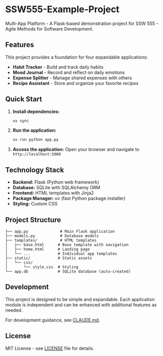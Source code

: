 # SSW555-Example-Project

Multi-App Platform - A Flask-based demonstration project for SSW 555 - Agile Methods for Software Development.

## Features

This project provides a foundation for four expandable applications:

- **Habit Tracker** - Build and track daily habits
- **Mood Journal** - Record and reflect on daily emotions
- **Expense Splitter** - Manage shared expenses with others
- **Recipe Assistant** - Store and organize your favorite recipes

## Quick Start

1. **Install dependencies:**
   ```bash
   uv sync
   ```

2. **Run the application:**
   ```bash
   uv run python app.py
   ```

3. **Access the application:**
   Open your browser and navigate to `http://localhost:5000`

## Technology Stack

- **Backend:** Flask (Python web framework)
- **Database:** SQLite with SQLAlchemy ORM
- **Frontend:** HTML templates with Jinja2
- **Package Manager:** uv (fast Python package installer)
- **Styling:** Custom CSS

## Project Structure

```
├── app.py              # Main Flask application
├── models.py           # Database models
├── templates/          # HTML templates
│   ├── base.html      # Base template with navigation
│   ├── home.html      # Landing page
│   └── ...            # Individual app templates
├── static/            # Static assets
│   └── css/
│       └── style.css  # Styling
└── app.db             # SQLite database (auto-created)
```

## Development

This project is designed to be simple and expandable. Each application module is independent and can be enhanced with additional features as needed.

For development guidance, see [CLAUDE.md](CLAUDE.md).

## License

MIT License - see [LICENSE](LICENSE) file for details.
